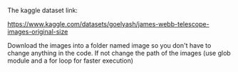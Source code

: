 The kaggle dataset link:
                                                  
https://www.kaggle.com/datasets/goelyash/james-webb-telescope-images-original-size
                                                  
Download the images into a folder named image so you don't have to change anything in the code. If not change the path of the images (use glob module and a for loop for faster execution)                                          
